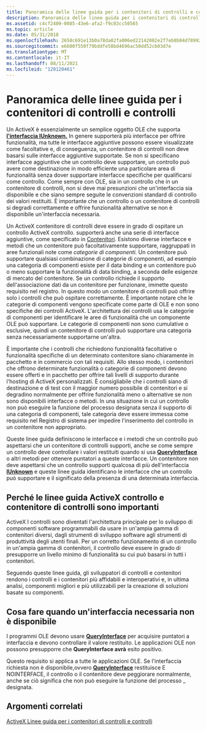 ```yaml
---
title: Panoramica delle linee guida per i contenitori di controlli e controlli
description: Panoramica delle linee guida per i contenitori di controlli e controlli
ms.assetid: c4cf2409-0085-43e6-afa2-f9c03cc50565
ms.topic: article
ms.date: 05/31/2018
ms.openlocfilehash: 2658c691e13b0a78da82fa006ed22142082e2f7eb8b04d78992943a024487a8c
ms.sourcegitcommit: e6600f550f79bddfe58bd4696ac50dd52cb03d7e
ms.translationtype: MT
ms.contentlocale: it-IT
ms.lasthandoff: 08/11/2021
ms.locfileid: "120120461"
---
```

# <a name="overview-of-control-and-control-container-guidelines"></a>Panoramica delle linee guida per i contenitori di controlli e controlli

Un ActiveX è essenzialmente un semplice oggetto OLE che supporta [**l'interfaccia IUnknown.**](/windows/desktop/api/Unknwn/nn-unknwn-iunknown) In genere supporterà più interfacce per offrire funzionalità, ma tutte le interfacce aggiuntive possono essere visualizzate come facoltative e, di conseguenza, un contenitore di controlli non deve basarsi sulle interfacce aggiuntive supportate. Se non si specificano interfacce aggiuntive che un controllo deve supportare, un controllo può avere come destinazione in modo efficiente una particolare area di funzionalità senza dover supportare interfacce specifiche per qualificarsi come controllo. Come sempre con OLE, sia in un controllo che in un contenitore di controlli, non si deve mai presunzioni che un'interfaccia sia disponibile e che siano sempre seguite le convenzioni standard di controllo dei valori restituiti. È importante che un controllo o un contenitore di controlli si degradi correttamente e offrire funzionalità alternative se non è disponibile un'interfaccia necessaria.

Un ActiveX contenitore di controlli deve essere in grado di ospitare un controllo ActiveX controllo. supporterà anche una serie di interfacce aggiuntive, come specificato in [Contenitori](containers.md). Esistono diverse interfacce e metodi che un contenitore può facoltativamente supportare, raggruppati in aree funzionali note come *categorie di componenti.* Un contenitore può supportare qualsiasi combinazione di categorie di componenti, ad esempio una categoria di componenti esiste per il data binding e un contenitore può o meno supportare la funzionalità di data binding, a seconda delle esigenze di mercato del contenitore. Se un controllo richiede il supporto dell'associazione dati da un contenitore per funzionare, immette questo requisito nel registro. In questo modo un contenitore di controlli può offrire solo i controlli che può ospitare correttamente. È importante notare che le categorie di componenti vengono specificate come parte di OLE e non sono specifiche dei controlli ActiveX. L'architettura dei controlli usa le categorie di componenti per identificare le aree di funzionalità che un componente OLE può supportare. Le categorie di componenti non sono cumulative o esclusive, quindi un contenitore di controlli può supportare una categoria senza necessariamente supportarne un'altra.

È importante che i controlli che richiedono funzionalità facoltative o funzionalità specifiche di un determinato contenitore siano chiaramente in pacchetto e in commercio con tali requisiti. Allo stesso modo, i contenitori che offrono determinate funzionalità o categorie di componenti devono essere offerti e in pacchetto per offrire tali livelli di supporto durante l'hosting di ActiveX personalizzati. È consigliabile che i controlli siano di destinazione e di test con il maggior numero possibile di contenitori e si degradino normalmente per offrire funzionalità meno o alternative se non sono disponibili interfacce o metodi. In una situazione in cui un controllo non può eseguire la funzione del processo designata senza il supporto di una categoria di componenti, tale categoria deve essere immessa come requisito nel Registro di sistema per impedire l'inserimento del controllo in un contenitore non appropriato.

Queste linee guida definiscono le interfacce e i metodi che un controllo può aspettarsi che un contenitore di controlli supporti, anche se come sempre un controllo deve controllare i valori restituiti quando si usa [**QueryInterface**](/windows/desktop/api/Unknwn/nf-unknwn-iunknown-queryinterface(q)) o altri metodi per ottenere puntatori a queste interfacce. Un contenitore non deve aspettarsi che un controllo supporti qualcosa di più dell'interfaccia [**IUnknown**](/windows/desktop/api/Unknwn/nn-unknwn-iunknown) e queste linee guida identificano le interfacce che un controllo può supportare e il significato della presenza di una determinata interfaccia.

## <a name="why-the-activex-control-and-control-container-guidelines-are-important"></a>Perché le linee guida ActiveX controllo e contenitore di controlli sono importanti

ActiveX I controlli sono diventati l'architettura principale per lo sviluppo di componenti software programmabili da usare in un'ampia gamma di contenitori diversi, dagli strumenti di sviluppo software agli strumenti di produttività degli utenti finali. Per un corretto funzionamento di un controllo in un'ampia gamma di contenitori, il controllo deve essere in grado di presupporre un livello minimo di funzionalità su cui può basarsi in tutti i contenitori.

Seguendo queste linee guida, gli sviluppatori di controlli e contenitori rendono i controlli e i contenitori più affidabili e interoperativi e, in ultima analisi, componenti migliori e più utilizzabili per la creazione di soluzioni basate su componenti.

## <a name="what-to-do-when-an-interface-you-need-is-not-available"></a>Cosa fare quando un'interfaccia necessaria non è disponibile

I programmi OLE devono usare [**QueryInterface**](/windows/desktop/api/Unknwn/nf-unknwn-iunknown-queryinterface(q)) per acquisire puntatori a interfaccia e devono controllare il valore restituito. Le applicazioni OLE non possono presupporre che **QueryInterface avrà** esito positivo.

Questo requisito si applica a tutte le applicazioni OLE. Se l'interfaccia richiesta non è disponibile,ovvero [**QueryInterface**](/windows/desktop/api/Unknwn/nf-unknwn-iunknown-queryinterface(q)) restituisce E NOINTERFACE, il controllo o il contenitore deve peggiorare normalmente, anche se ciò significa che non può eseguire la funzione del processo \_ designata.

## <a name="related-topics"></a>Argomenti correlati

<dl> <dt>

[ActiveX Linee guida per i contenitori di controlli e controlli](activex-control-and-control-container-guidelines.md)
</dt> </dl>

 

 




